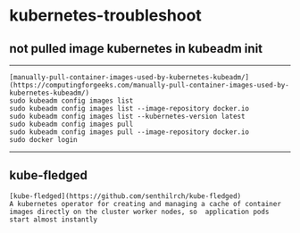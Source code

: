 # kubernetes-troubleshoot

  ## not pulled image kubernetes in kubeadm init
  ---
    [manually-pull-container-images-used-by-kubernetes-kubeadm/](https://computingforgeeks.com/manually-pull-container-images-used-by-kubernetes-kubeadm/)
    sudo kubeadm config images list
    sudo kubeadm config images list --image-repository docker.io
    sudo kubeadm config images list --kubernetes-version latest
    sudo kubeadm config images pull
    sudo kubeadm config images pull --image-repository docker.io
    sudo docker login
  ---
  
  ## kube-fledged
    [kube-fledged](https://github.com/senthilrch/kube-fledged)
    A kubernetes operator for creating and managing a cache of container images directly on the cluster worker nodes, so  application pods start almost instantly
